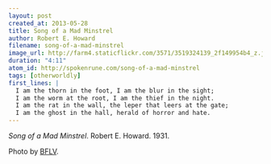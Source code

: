 ```yaml
---
layout: post
created_at: 2013-05-28
title: Song of a Mad Minstrel
author: Robert E. Howard
filename: song-of-a-mad-minstrel
image_url: http://farm4.staticflickr.com/3571/3519324139_2f149954b4_z.jpg?zz=1
duration: "4:11"
atom_id: http://spokenrune.com/song-of-a-mad-minstrel
tags: [otherworldly]
first_lines: |
  I am the thorn in the foot, I am the blur in the sight;
  I am the worm at the root, I am the thief in the night.
  I am the rat in the wall, the leper that leers at the gate;
  I am the ghost in the hall, herald of horror and hate.
---
```


_Song of a Mad Minstrel_.  Robert E. Howard.  1931.

Photo by [BFLV](http://www.flickr.com/photos/bflv/3519324139/).
